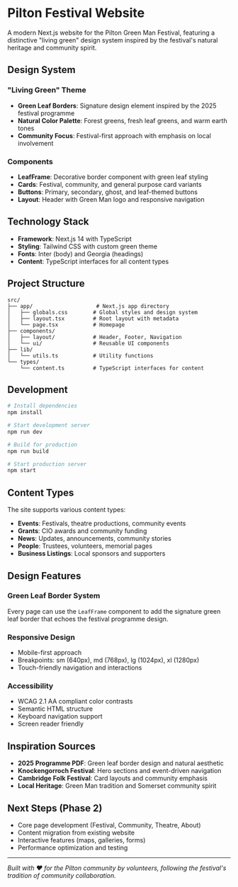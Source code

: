 # Pilton Festival Website

A modern Next.js website for the Pilton Green Man Festival, featuring a distinctive "living green" design system inspired by the festival's natural heritage and community spirit.

## Design System

### "Living Green" Theme
- **Green Leaf Borders**: Signature design element inspired by the 2025 festival programme
- **Natural Color Palette**: Forest greens, fresh leaf greens, and warm earth tones
- **Community Focus**: Festival-first approach with emphasis on local involvement

### Components
- **LeafFrame**: Decorative border component with green leaf styling
- **Cards**: Festival, community, and general purpose card variants
- **Buttons**: Primary, secondary, ghost, and leaf-themed buttons
- **Layout**: Header with Green Man logo and responsive navigation

## Technology Stack

- **Framework**: Next.js 14 with TypeScript
- **Styling**: Tailwind CSS with custom green theme
- **Fonts**: Inter (body) and Georgia (headings)
- **Content**: TypeScript interfaces for all content types

## Project Structure

```
src/
├── app/                    # Next.js app directory
│   ├── globals.css        # Global styles and design system
│   ├── layout.tsx         # Root layout with metadata
│   └── page.tsx           # Homepage
├── components/
│   ├── layout/            # Header, Footer, Navigation
│   └── ui/                # Reusable UI components
├── lib/
│   └── utils.ts           # Utility functions
└── types/
    └── content.ts         # TypeScript interfaces for content
```

## Development

```bash
# Install dependencies
npm install

# Start development server
npm run dev

# Build for production
npm run build

# Start production server
npm start
```

## Content Types

The site supports various content types:
- **Events**: Festivals, theatre productions, community events
- **Grants**: CIO awards and community funding
- **News**: Updates, announcements, community stories
- **People**: Trustees, volunteers, memorial pages
- **Business Listings**: Local sponsors and supporters

## Design Features

### Green Leaf Border System
Every page can use the `LeafFrame` component to add the signature green leaf border that echoes the festival programme design.

### Responsive Design
- Mobile-first approach
- Breakpoints: sm (640px), md (768px), lg (1024px), xl (1280px)
- Touch-friendly navigation and interactions

### Accessibility
- WCAG 2.1 AA compliant color contrasts
- Semantic HTML structure
- Keyboard navigation support
- Screen reader friendly

## Inspiration Sources

- **2025 Programme PDF**: Green leaf border design and natural aesthetic
- **Knockengorroch Festival**: Hero sections and event-driven navigation
- **Cambridge Folk Festival**: Card layouts and community emphasis
- **Local Heritage**: Green Man tradition and Somerset community spirit

## Next Steps (Phase 2)

- Core page development (Festival, Community, Theatre, About)
- Content migration from existing website
- Interactive features (maps, galleries, forms)
- Performance optimization and testing

---

*Built with ❤️ for the Pilton community by volunteers, following the festival's tradition of community collaboration.*